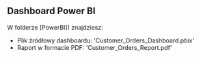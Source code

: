 ## Dashboard Power BI

W folderze [PowerBI]) znajdziesz:

- Plik źródłowy dashboardu: 'Customer_Orders_Dashboard.pbix'
- Raport w formacie PDF: 'Customer_Orders_Report.pdf'
